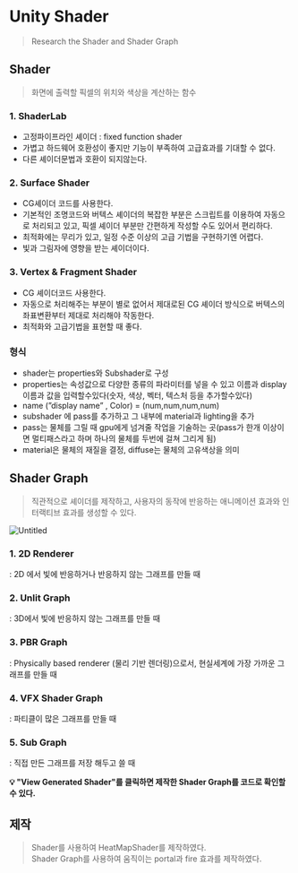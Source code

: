 # Unity Shader
> Research the Shader and Shader Graph

## Shader
> 화면에 출력할 픽셀의 위치와 색상을 계산하는 함수
### 1. ShaderLab
* 고정파이프라인 셰이더 : fixed function shader
* 가볍고 하드웨어 호환성이 좋지만 기능이 부족하여 고급효과를 기대할 수 없다.
* 다른 셰이더문법과 호환이 되지않는다.

### 2. Surface Shader
* CG셰이더 코드를 사용한다.
* 기본적인 조명코드와 버텍스 셰이더의 복잡한 부분은 스크립트를 이용하여 자동으로 처리되고 있고, 픽셀 셰이더 부분만 간편하게 작성할 수도 있어서 편리하다.
* 최적화에는 무리가 있고, 일정 수준 이상의 고급 기법을 구현하기엔 어렵다.
* 빛과 그림자에 영향을 받는 셰이더이다.

### 3. Vertex & Fragment Shader
* CG 셰이더코드 사용한다.
* 자동으로 처리해주는 부분이 별로 없어서 제대로된 CG 셰이더 방식으로 버텍스의 좌표변환부터 제대로 처리해야 작동한다.
* 최적화와 고급기법을 표현할 때 좋다.

### 형식
* shader는 properties와 Subshader로 구성
* properties는 속성값으로 다양한 종류의 파라미터를 넣을 수 있고 이름과 display이름과 값을 입력할수있다(숫자, 색상, 벡터, 텍스처 등을 추가할수있다)
* name (”display name” , Color) = (num,num,num,num)
* subshader 에 pass를 추가하고 그 내부에 material과 lighting을 추가
* pass는 물체를 그릴 때 gpu에게 넘겨줄 작업을 기술하는 곳(pass가 한개 이상이면 멀티패스라고 하며 하나의 물체를 두번에 걸쳐 그리게 됨)
* material은 물체의 재질을 결정, diffuse는 물체의 고유색상을 의미

## Shader Graph
> 직관적으로 셰이더를 제작하고, 사용자의 동작에 반응하는 애니메이션 효과와 인터랙티브 효과를 생성할 수 있다.   

![Untitled](https://user-images.githubusercontent.com/73912947/220229383-bc94f1fb-5649-4852-a453-1e456c3853ab.png)

### 1. 2D Renderer
: 2D 에서 빛에 반응하거나 반응하지 않는 그래프를 만들 때

### 2. Unlit Graph
: 3D에서 빛에 반응하지 않는 그래프를 만들 때

### 3. PBR Graph
: Physically based renderer (물리 기반 렌더링)으로서, 현실세계에 가장 가까운 그래프를 만들 때

### 4. VFX Shader Graph
: 파티클이 많은 그래프를 만들 때

### 5. Sub Graph
: 직접 만든 그래프를 저장 해두고 쓸 때

**💡 "View Generated Shader"를 클릭하면 제작한 Shader Graph를 코드로 확인할 수 있다.**

## 제작
> Shader를 사용하여 HeatMapShader를 제작하였다.   
> Shader Graph를 사용하여 움직이는 portal과 fire 효과를 제작하였다.
